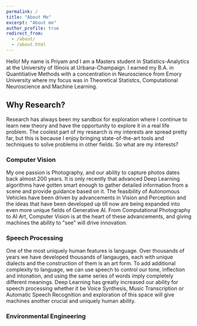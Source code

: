 ```yaml
---
permalink: /
title: "About Me"
excerpt: "About me"
author_profile: true
redirect_from: 
  - /about/
  - /about.html
---
```


Hello! My name is Priyam and I am a Masters student in Statistics-Analytics at the University of Illinois at Urbana-Champaign. I earned my B.A. in Quantitiative Methods with a concentration in Neuroscience from Emory University where my focus was in Theoretical Statistcs, Computational Neuroscience and Machine Learning.

## Why Research?

Research has always been my sandbox for exploration where I continue to learn new theory and have the opportunity to explore it in a real life problem. The coolest part of my research is my interests are spread pretty far, but this is because I enjoy bringing state-of-the-art tools and techniques to solve problems in other fields. So what are my interests?

### Computer Vision
My one passion is Photography, and our ability to capture photos dates back almost 200 years. It is only recently that advanced Deep Learning algorithms have gotten smart enough to gather detailed information from a scene and provide guidance based on it. The feasibility of Autonomous Vehicles have been driven by advancements in Vision and Perception and the ideas that have been developed up till now are being expanded into even more unique fields of Generative AI. From Computational Photography to AI Art, Computer Vision is at the heart of these advancements, and giving machines the ability to "see" will drive innovation.

### Speech Processing
One of the most uniquely human features is language. Over thousands of years we have developed thousands of langauges, each with unique dialects and the construction of them is an art form. To add additional complexity to language, we can use speech to control our tone, inflection and intonation, and using the same series of words imply completely different meanings. Deep Learning has greatly increased our ability for speech processing whether it be Voice Synthesis, Music Transcription or Automatic Speech Recognition and exploration of this space will give machines another crucial and uniquely human ability. 

### Environmental Engineering

